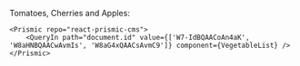 Tomatoes, Cherries and Apples:

    <Prismic repo="react-prismic-cms">
        <QueryIn path="document.id" value={['W7-IdBQAACoAn4aK', 'W8aHNBQAACwAvmIs', 'W8aG4xQAACsAvmC9']} component={VegetableList} />
    </Prismic>

